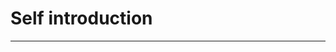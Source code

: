 <!-- classes: slide-key -->

# Self introduction

<hr style={{ height: '5px', color: '#000000' }} />

